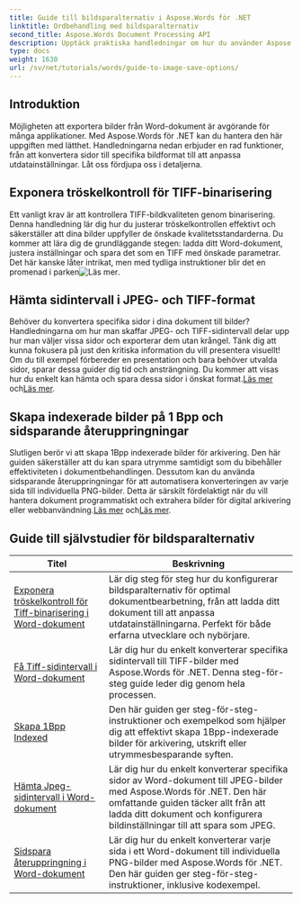 ```yaml
---
title: Guide till bildsparalternativ i Aspose.Words för .NET
linktitle: Ordbehandling med bildsparalternativ
second_title: Aspose.Words Document Processing API
description: Upptäck praktiska handledningar om hur du använder Aspose.Words för .NET för att spara bilder, med lätta att följa steg och kodexempel för effektiv dokumentbehandling.
type: docs
weight: 1630
url: /sv/net/tutorials/words/guide-to-image-save-options/
---
```

## Introduktion

Möjligheten att exportera bilder från Word-dokument är avgörande för många applikationer. Med Aspose.Words för .NET kan du hantera den här uppgiften med lätthet. Handledningarna nedan erbjuder en rad funktioner, från att konvertera sidor till specifika bildformat till att anpassa utdatainställningar. Låt oss fördjupa oss i detaljerna.

## Exponera tröskelkontroll för TIFF-binarisering

Ett vanligt krav är att kontrollera TIFF-bildkvaliteten genom binarisering. Denna handledning lär dig hur du justerar tröskelkontrollen effektivt och säkerställer att dina bilder uppfyller de önskade kvalitetsstandarderna. Du kommer att lära dig de grundläggande stegen: ladda ditt Word-dokument, justera inställningar och spara det som en TIFF med önskade parametrar. Det här kanske låter intrikat, men med tydliga instruktioner blir det en promenad i parken![Läs mer](./expose-threshold-control-for-tiff-binarization-in-word-document/).

## Hämta sidintervall i JPEG- och TIFF-format

 Behöver du konvertera specifika sidor i dina dokument till bilder? Handledningarna om hur man skaffar JPEG- och TIFF-sidintervall delar upp hur man väljer vissa sidor och exporterar dem utan krångel. Tänk dig att kunna fokusera på just den kritiska information du vill presentera visuellt! Om du till exempel förbereder en presentation och bara behöver utvalda sidor, sparar dessa guider dig tid och ansträngning. Du kommer att visas hur du enkelt kan hämta och spara dessa sidor i önskat format.[Läs mer](./get-jpeg-page-range-word-document/) och[Läs mer](./get-tiff-page-range-word-document/).

## Skapa indexerade bilder på 1 Bpp och sidsparande återuppringningar

 Slutligen berör vi att skapa 1Bpp indexerade bilder för arkivering. Den här guiden säkerställer att du kan spara utrymme samtidigt som du bibehåller effektiviteten i dokumentbehandlingen. Dessutom kan du använda sidsparande återuppringningar för att automatisera konverteringen av varje sida till individuella PNG-bilder. Detta är särskilt fördelaktigt när du vill hantera dokument programmatiskt och extrahera bilder för digital arkivering eller webbanvändning.[Läs mer](./create-1bpp-indexed/) och[Läs mer](./page-saving-callback-word-document/).

 ## Guide till självstudier för bildsparalternativ
| Titel | Beskrivning |
| --- | --- |
| [Exponera tröskelkontroll för Tiff-binarisering i Word-dokument](./expose-threshold-control-for-tiff-binarization-in-word-document/) | Lär dig steg för steg hur du konfigurerar bildsparalternativ för optimal dokumentbearbetning, från att ladda ditt dokument till att anpassa utdatainställningarna. Perfekt för både erfarna utvecklare och nybörjare. |
| [Få Tiff-sidintervall i Word-dokument](./get-tiff-page-range-word-document/) | Lär dig hur du enkelt konverterar specifika sidintervall till TIFF-bilder med Aspose.Words för .NET. Denna steg-för-steg guide leder dig genom hela processen. |
| [Skapa 1Bpp Indexed](./create-1bpp-indexed/) | Den här guiden ger steg-för-steg-instruktioner och exempelkod som hjälper dig att effektivt skapa 1Bpp-indexerade bilder för arkivering, utskrift eller utrymmesbesparande syften. |
| [Hämta Jpeg-sidintervall i Word-dokument](./get-jpeg-page-range-word-document/) | Lär dig hur du enkelt konverterar specifika sidor av Word-dokument till JPEG-bilder med Aspose.Words för .NET. Den här omfattande guiden täcker allt från att ladda ditt dokument och konfigurera bildinställningar till att spara som JPEG. |
| [Sidspara återuppringning i Word-dokument](./page-saving-callback-word-document/) | Lär dig hur du enkelt konverterar varje sida i ett Word-dokument till individuella PNG-bilder med Aspose.Words för .NET. Den här guiden ger steg-för-steg-instruktioner, inklusive kodexempel. |